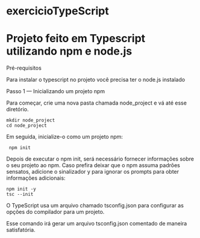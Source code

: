# exercicioTypeScript

<h1>Projeto feito em Typescript utilizando npm e node.js</h1>

<p>Pré-requisitos<p>
  <p>Para instalar o typescript no projeto você precisa ter o node.js instalado</p>
  
<p>Passo 1 — Inicializando um projeto npm</p>

  <p>Para começar, crie uma nova pasta chamada node_project e vá até esse diretório.<br>
  
 ```
mkdir node_project
cd node_project
 ```
  <p>Em seguida, inicialize-o como um projeto npm:<br>
  
 ```
  npm init
 ```
<p>Depois de executar o npm init, será necessário fornecer informações sobre o seu projeto ao npm. Caso prefira deixar que o npm assuma padrões sensatos, adicione o sinalizador y para ignorar os prompts para obter informações adicionais:<br>

```
npm init -y
tsc --init
```
  <p>O TypeScript usa um arquivo chamado tsconfig.json para configurar as opções do compilador para um projeto.<br>
  <p>Esse comando irá gerar um arquivo tsconfig.json comentado de maneira satisfatória.</p><br>
<p></p>
  
 

  
